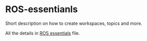 # ROS-essentianls
Short description on how to create workspaces, topics and more.

All the details in [ROS essentials](https://github.com/Arseni1919/ROS-essentianls/blob/master/ROS_topics_and_more.ipynb) file.
